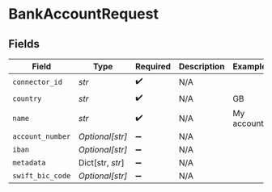 # BankAccountRequest


## Fields

| Field              | Type               | Required           | Description        | Example            |
| ------------------ | ------------------ | ------------------ | ------------------ | ------------------ |
| `connector_id`     | *str*              | :heavy_check_mark: | N/A                |                    |
| `country`          | *str*              | :heavy_check_mark: | N/A                | GB                 |
| `name`             | *str*              | :heavy_check_mark: | N/A                | My account         |
| `account_number`   | *Optional[str]*    | :heavy_minus_sign: | N/A                |                    |
| `iban`             | *Optional[str]*    | :heavy_minus_sign: | N/A                |                    |
| `metadata`         | Dict[str, *str*]   | :heavy_minus_sign: | N/A                |                    |
| `swift_bic_code`   | *Optional[str]*    | :heavy_minus_sign: | N/A                |                    |